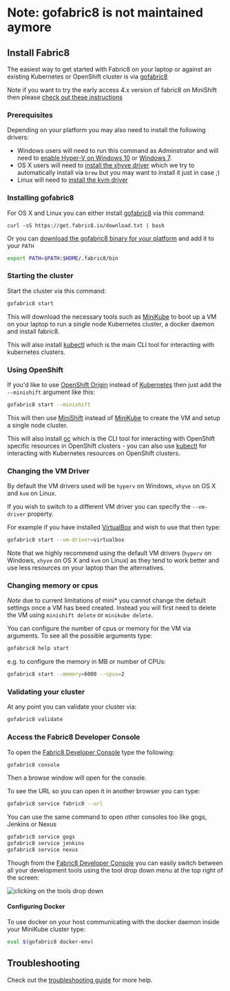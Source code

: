 # Note: gofabric8 is not maintained aymore

## Install Fabric8

The easiest way to get started with Fabric8 on your laptop or against an existing Kubernetes or OpenShift cluster is via [gofabric8](https://github.com/fabric8io/gofabric8/releases)

Note if you want to try the early access 4.x version of fabric8 on MiniShift then please [check out these instructions](https://github.com/fabric8io/fabric8-platform/blob/master/INSTALL.md)

### Prerequisites

Depending on your platform you may also need to install the following drivers:  

* Windows users will need to run this command as Adminstrator and will need to [enable Hyper-V on Windows 10](https://msdn.microsoft.com/en-us/virtualization/hyperv_on_windows/quick_start/walkthrough_install) or [Windows 7](https://blogs.technet.microsoft.com/schadinio/2010/07/09/installing-hyper-v-manager-on-windows-7/).
* OS X users  will need to [install the xhyve driver](https://github.com/kubernetes/minikube/blob/master/DRIVERS.md#xhyve-driver) which we try to automatically install via `brew` but you may want to install it just in case ;)
* Linux will need to [install the kvm driver](https://github.com/kubernetes/minikube/blob/master/DRIVERS.md#kvm-driver)


### Installing gofabric8

For OS X and Linux you can either install [gofabric8](https://github.com/fabric8io/gofabric8/releases) via this command: 

```
curl -sS https://get.fabric8.io/download.txt | bash
```

Or you can [download the gofabric8 binary for your platform](https://github.com/fabric8io/gofabric8/releases) and add it to your `PATH` 

```sh
export PATH=$PATH:$HOME/.fabric8/bin
```

### Starting the cluster

Start the cluster via this command:
```sh
gofabric8 start
```

This will download the necessary tools such as [MiniKube](https://github.com/kubernetes/minikube) to boot up a VM on your laptop to run a single node Kubernetes cluster, a docker daemon and install fabric8. 

This will also install [kubectl](http://kubernetes.io/docs/user-guide/kubectl-overview/) which is the main CLI tool for interacting with kubernetes clusters.

### Using OpenShift

If you'd like to use [OpenShift Origin](https://github.com/openshift/origin) instead of [Kubernetes](https://github.com/kubernetes/kubernetes/) then just add the `--minishift` argument like this:

```sh
gofabric8 start --minishift
```

This will then use [MiniShift](https://github.com/jimmidyson/minishift) instead of [MiniKube](https://github.com/kubernetes/minikube) to create the VM and setup a single node cluster.

This will also install [oc](https://docs.openshift.com/enterprise/latest/cli_reference/basic_cli_operations.html) which is the CLI tool for interacting with OpenShift specific resources in OpenShift clusters - you can also use [kubectl](http://kubernetes.io/docs/user-guide/kubectl-overview/) for interacting with Kubernetes resources on OpenShift clusters.

### Changing the VM Driver

By default the VM drivers used will be `hyperv` on Windows, `xhyve` on OS X and `kvm` on Linux.

If you wish to switch to a different VM driver you can specify the `--vm-driver` property. 

For example if you have installed [VirtualBox](https://www.virtualbox.org/wiki/Downloads) and wish to use that then type:

```sh
gofabric8 start --vm-driver=virtualbox
```

Note that we highly recommend using the default VM drivers (`hyperv` on Windows, `xhyve` on OS X and `kvm` on Linux) as they tend to work better and use less resources on your laptop than the alternatives.

### Changing memory or cpus

_Note_ due to current limitations of mini* you cannot change the default settings once a VM has beed created.  Instead you will first need to delete the VM using `minishift delete` or `minikube delete`.

You can configure the number of cpus or memory for the VM via arguments. To see all the possible arguments type:

```sh
gofabric8 help start 
```

e.g. to configure the memory in MB or number of CPUs:

```sh
gofabric8 start --memory=6000 --cpus=2
```

### Validating your cluster

At any point you can validate your cluster via:

```sh
gofabric8 validate
```


### Access the Fabric8 Developer Console

To open the [Fabric8 Developer Console](../console.html)  type the following:

```sh
gofabric8 console
```

Then a browse window will open for the console. 

To see the URL so you can open it in another browser you can type:

```sh
gofabric8 service fabric8 --url
```

You can use the same command to open other consoles too like gogs, Jenkins or Nexus

```sh
gofabric8 service gogs
gofabric8 service jenkins
gofabric8 service nexus
```

Though from the [Fabric8 Developer Console](../console.html) you can easily switch between all your development tools using the tool drop down menu at the top right of the screen:

![clicking on the tools drop down](../images/console-tools.png)
 
#### Configuring Docker
 
To use docker on your host communicating with the docker daemon inside your MiniKube cluster type:

```sh
eval $(gofabric8 docker-env)
```

## Troubleshooting

Check out the [troubleshooting guide](troubleshooting.html) for more help.
